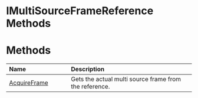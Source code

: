 IMultiSourceFrameReference Methods  
==================================  

<span id="publicmethodsSection"></span>

Methods  
=======  

<table>
<colgroup>
<col width="30%" />
<col width="60%" />
</colgroup>
<thead>
<tr class="header">
<th align="left">Name</th>
<th align="left">Description</th>
</tr>
</thead>
<tbody>
<tr class="odd">
<td align="left"><a href="Methods/AcquireFrame_Method.md">AcquireFrame</a></td>
<td align="left">Gets the actual multi source frame from the reference.</td>
</tr>
</tbody>
</table>



<!--Please do not edit the data in the comment block below.-->
<!--
TOCTitle : IMultiSourceFrameReference Methods
RLTitle : IMultiSourceFrameReference Methods
KeywordK : IMultiSourceFrameReference interface, methods
KeywordA : Methods.T:Microsoft.Kinect.kinect.IMultiSourceFrameReference
AssetID : Methods.T:Microsoft.Kinect.kinect.IMultiSourceFrameReference
Locale : en-us
CommunityContent : 1
TargetOS : Windows
TopicType : kbSyntax
DocSet : K4Wv2
ProjType : K4Wv2Proj
Technology : Kinect for Windows
Product : Kinect for Windows SDK v2
productversion : 20
-->

